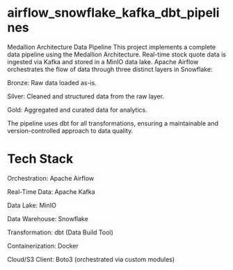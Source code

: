 # airflow_snowflake_kafka_dbt_pipelines


Medallion Architecture Data Pipeline
This project implements a complete data pipeline using the Medallion Architecture. Real-time stock quote data is ingested via Kafka and stored in a MinIO data lake. Apache Airflow orchestrates the flow of data through three distinct layers in Snowflake:

Bronze: Raw data loaded as-is.

Silver: Cleaned and structured data from the raw layer.

Gold: Aggregated and curated data for analytics.

The pipeline uses dbt for all transformations, ensuring a maintainable and version-controlled approach to data quality.

# Tech Stack

Orchestration: Apache Airflow

Real-Time Data: Apache Kafka

Data Lake: MinIO

Data Warehouse: Snowflake

Transformation: dbt (Data Build Tool)

Containerization: Docker

Cloud/S3 Client: Boto3 (orchestrated via custom modules) 
